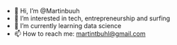 - 👋 Hi, I’m @Martinbuuh
- 👀 I’m interested in tech, entrepreneurship and surfing
- 🌱 I’m currently learning data science
- 📫 How to reach me: martintbuhl@gmail.com

<!---
Martinbuuh/Martinbuuh is a ✨ special ✨ repository because its `README.md` (this file) appears on your GitHub profile.
You can click the Preview link to take a look at your changes.
--->
